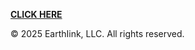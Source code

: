 **[CLICK HERE](https://listpower1.github.io/section/rri.html)**

© 2025 EarthIink, LLC. All rights reserved.
